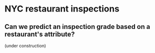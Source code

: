 # NYC restaurant inspections
## Can we predict an inspection grade based on a restaurant's attribute?

(under construction)
